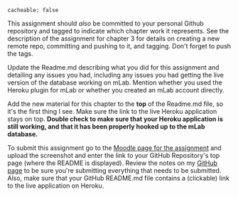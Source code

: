 ```
cacheable: false
```

This assignment should *also* be committed to your personal Github repository and tagged to indicate which chapter work it represents. See the description of the assignment for chapter 3 for details on creating a new remote repo, committing and pushing to it, and tagging. Don't forget to push the tags.

Update the Readme.md describing what you did for this assignment
and detailing any issues you had, including any issues you had getting the live version of the database working on mLab. Mention whether you used the Heroku plugin for mLab or whether you created an mLab account directly.

Add the new material for this chapter to the **top** of the Readme.md file, so it's the first thing I see. Make sure the link to the live Heroku application stays on top. **Double check to make sure that your Heroku application is still working, and that it has been properly hooked up to the mLab database.**

To submit this assignment go to the [Moodle page for the assignment](https://moodle.pugetsound.edu/moodle/mod/assign/view.php?id=407263) and upload the screenshot and enter the link to your GitHub Repository's top page (where the README is displayed). Review the notes on my [GitHub page](https://github.com/UPS-CSCI240-S17/TonyMullen) to be sure you're submitting everything that needs to be submitted. Also, make sure that your GitHub README.md file contains a (clickable) link to the live application on Heroku.
